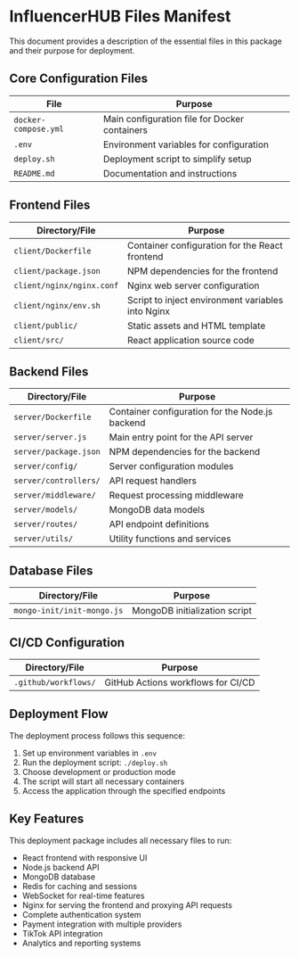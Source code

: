 # InfluencerHUB Files Manifest

This document provides a description of the essential files in this package and their purpose for deployment.

## Core Configuration Files

| File | Purpose |
|------|---------|
| `docker-compose.yml` | Main configuration file for Docker containers |
| `.env` | Environment variables for configuration |
| `deploy.sh` | Deployment script to simplify setup |
| `README.md` | Documentation and instructions |

## Frontend Files

| Directory/File | Purpose |
|----------------|---------|
| `client/Dockerfile` | Container configuration for the React frontend |
| `client/package.json` | NPM dependencies for the frontend |
| `client/nginx/nginx.conf` | Nginx web server configuration |
| `client/nginx/env.sh` | Script to inject environment variables into Nginx |
| `client/public/` | Static assets and HTML template |
| `client/src/` | React application source code |

## Backend Files

| Directory/File | Purpose |
|----------------|---------|
| `server/Dockerfile` | Container configuration for the Node.js backend |
| `server/server.js` | Main entry point for the API server |
| `server/package.json` | NPM dependencies for the backend |
| `server/config/` | Server configuration modules |
| `server/controllers/` | API request handlers |
| `server/middleware/` | Request processing middleware |
| `server/models/` | MongoDB data models |
| `server/routes/` | API endpoint definitions |
| `server/utils/` | Utility functions and services |

## Database Files

| Directory/File | Purpose |
|----------------|---------|
| `mongo-init/init-mongo.js` | MongoDB initialization script |

## CI/CD Configuration

| Directory/File | Purpose |
|----------------|---------|
| `.github/workflows/` | GitHub Actions workflows for CI/CD |

## Deployment Flow

The deployment process follows this sequence:

1. Set up environment variables in `.env`
2. Run the deployment script: `./deploy.sh`
3. Choose development or production mode
4. The script will start all necessary containers
5. Access the application through the specified endpoints

## Key Features

This deployment package includes all necessary files to run:

- React frontend with responsive UI
- Node.js backend API
- MongoDB database
- Redis for caching and sessions
- WebSocket for real-time features
- Nginx for serving the frontend and proxying API requests
- Complete authentication system
- Payment integration with multiple providers
- TikTok API integration
- Analytics and reporting systems
